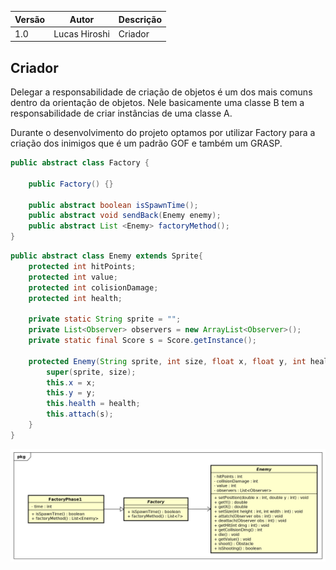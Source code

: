 |Versão|Autor|Descrição|
|------|-----|---------|
|1.0|Lucas Hiroshi|Criador|

## Criador

Delegar a responsabilidade de criação de objetos é um dos mais comuns dentro da orientação de objetos. Nele basicamente uma classe B tem a responsabilidade de criar instâncias de uma classe A.

Durante o desenvolvimento do projeto optamos por utilizar Factory para a criação dos inimigos que é um padrão GOF e também um GRASP.

```Java
public abstract class Factory {

	public Factory() {}
	
	public abstract boolean isSpawnTime();
	public abstract void sendBack(Enemy enemy);
	public abstract List <Enemy> factoryMethod();
}
```

```Java
public abstract class Enemy extends Sprite{
	protected int hitPoints;
	protected int value;
	protected int colisionDamage;
	protected int health;
	
	private static String sprite = "";
	private List<Observer> observers = new ArrayList<Observer>();
	private static final Score s = Score.getInstance();
	
	protected Enemy(String sprite, int size, float x, float y, int health) {
		super(sprite, size);
		this.x = x;
		this.y = y;
		this.health = health;
		this.attach(s);
	}
}
```

![diagram](images/creator.png)